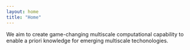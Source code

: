 ```yaml
---
layout: home
title: "Home"
---
```


We aim to create game-changing multiscale computational capability to enable a priori knowledge for emerging multiscale techonologies.
